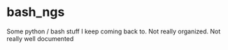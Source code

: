 # bash_ngs

Some python / bash stuff I keep coming back to.
Not really organized.
Not really well documented
